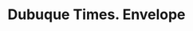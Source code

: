 ---
doi: 10.7916/D8PZ6MVT
date_other: '1880'
date_other_textual: 1880-1889
form: printed ephemera
genre:
- Envelopes
name:
- Dubuque Times
object_in_context_url: https://biggert.cul.columbia.edu/items/view/ave_biggert_00138
subject_hierarchical_geographic:
- Dubuque, Iowa, United States
subject_name:
- Dubuque Times
title: Dubuque Times. Envelope
sort_title: Dubuque Times. Envelope
call_number: ave_biggert_00138
coordinates:
- 42.504321,-90.686865
pid: ave_biggert_00138
identifiers: ave_biggert_00138
thumbnail: https://derivativo-3.library.columbia.edu/iiif/2/ldpd:342924/full/!256,256/0/native.jpg
permalink: /biggert/ave_biggert_00138/
layout: iiif-image-page
---
